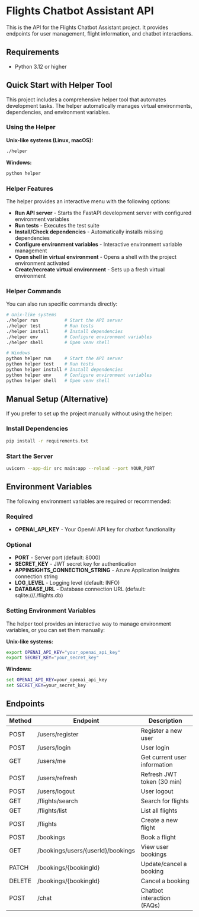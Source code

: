 # Flights Chatbot Assistant API

This is the API for the Flights Chatbot Assistant project. It provides endpoints for user management, flight information, and chatbot interactions.

## Requirements

- Python 3.12 or higher

## Quick Start with Helper Tool

This project includes a comprehensive helper tool that automates development tasks. The helper automatically manages virtual environments, dependencies, and environment variables.

### Using the Helper

**Unix-like systems (Linux, macOS):**

```bash
./helper
```

**Windows:**

```bash
python helper
```

### Helper Features

The helper provides an interactive menu with the following options:

- **Run API server** - Starts the FastAPI development server with configured environment variables
- **Run tests** - Executes the test suite
- **Install/Check dependencies** - Automatically installs missing dependencies
- **Configure environment variables** - Interactive environment variable management
- **Open shell in virtual environment** - Opens a shell with the project environment activated
- **Create/recreate virtual environment** - Sets up a fresh virtual environment

### Helper Commands

You can also run specific commands directly:

```bash
# Unix-like systems
./helper run          # Start the API server
./helper test         # Run tests
./helper install      # Install dependencies
./helper env          # Configure environment variables
./helper shell        # Open venv shell

# Windows
python helper run     # Start the API server
python helper test    # Run tests
python helper install # Install dependencies
python helper env     # Configure environment variables
python helper shell   # Open venv shell
```

## Manual Setup (Alternative)

If you prefer to set up the project manually without using the helper:

### Install Dependencies

```bash
pip install -r requirements.txt
```

### Start the Server

```bash
uvicorn --app-dir src main:app --reload --port YOUR_PORT
```

## Environment Variables

The following environment variables are required or recommended:

### Required

- **OPENAI_API_KEY** - Your OpenAI API key for chatbot functionality

### Optional

- **PORT** - Server port (default: 8000)
- **SECRET_KEY** - JWT secret key for authentication
- **APPINSIGHTS_CONNECTION_STRING** - Azure Application Insights connection string
- **LOG_LEVEL** - Logging level (default: INFO)
- **DATABASE_URL** - Database connection URL (default: sqlite:///./flights.db)

### Setting Environment Variables

The helper tool provides an interactive way to manage environment variables, or you can set them manually:

**Unix-like systems:**

```bash
export OPENAI_API_KEY="your_openai_api_key"
export SECRET_KEY="your_secret_key"
```

**Windows:**

```cmd
set OPENAI_API_KEY=your_openai_api_key
set SECRET_KEY=your_secret_key
```

## Endpoints

| Method | Endpoint                           | Description                       |
|--------|------------------------------------|-----------------------------------|
| POST   | /users/register                    | Register a new user               |
| POST   | /users/login                       | User login                        |
| GET    | /users/me                          | Get current user information      |
| POST   | /users/refresh                     | Refresh JWT token (30 min)        |
| POST   | /users/logout                      | User logout                       |
| GET    | /flights/search                    | Search for flights                |
| GET    | /flights/list                      | List all flights                  |
| POST   | /flights                           | Create a new flight               |
| POST   | /bookings                          | Book a flight                     |
| GET    | /bookings/users/{userId}/bookings  | View user bookings                |
| PATCH  | /bookings/{bookingId}              | Update/cancel a booking           |
| DELETE | /bookings/{bookingId}              | Cancel a booking                  |
| POST   | /chat                              | Chatbot interaction (FAQs)        |
